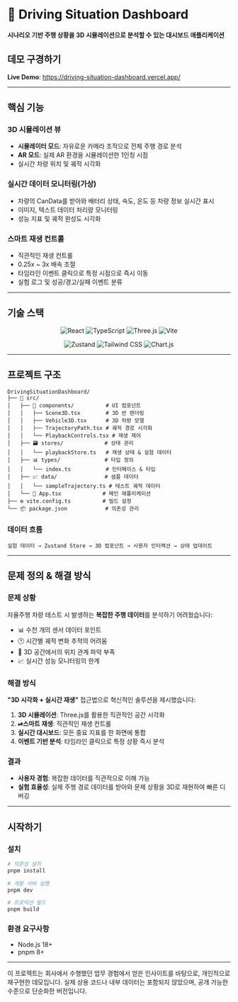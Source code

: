 # 🚗 Driving Situation Dashboard

**시나리오 기반 주행 상황을 3D 시뮬레이션으로 분석할 수 있는 대시보드 애플리케이션**

## 데모 구경하기

**Live Demo**: https://driving-situation-dashboard.vercel.app/


---

## 핵심 기능

### 3D 시뮬레이션 뷰
- **시뮬레이터 모드**: 자유로운 카메라 조작으로 전체 주행 경로 분석
- **AR 모드**: 실제 AR 환경을 시뮬레이션한 1인칭 시점
- 실시간 차량 위치 및 궤적 시각화

### 실시간 데이터 모니터링(가상)
- 차량의 CanData를 받아와 배터리 상태, 속도, 온도 등 차량 정보 실시간 표시
- 이미지, 텍스트 데이터 처리량 모니터링
- 성능 지표 및 궤적 완성도 시각화

### 스마트 재생 컨트롤
- 직관적인 재생 컨트롤
- 0.25x ~ 3x 배속 조절
- 타임라인 이벤트 클릭으로 특정 시점으로 즉시 이동
- 실험 로그 및 성공/경고/실패 이벤트 분류

---

## 기술 스택

<div align="center">

![React](https://img.shields.io/badge/React-19.1.1-61DAFB?style=for-the-badge&logo=react&logoColor=black)
![TypeScript](https://img.shields.io/badge/TypeScript-5.8.3-3178C6?style=for-the-badge&logo=typescript&logoColor=white)
![Three.js](https://img.shields.io/badge/Three.js-0.179.1-000000?style=for-the-badge&logo=three.js&logoColor=white)
![Vite](https://img.shields.io/badge/Vite-7.1.2-646CFF?style=for-the-badge&logo=vite&logoColor=white)

![Zustand](https://img.shields.io/badge/Zustand-5.0.8-764ABC?style=for-the-badge&logo=redux&logoColor=white)
![Tailwind CSS](https://img.shields.io/badge/Tailwind_CSS-4.1.12-06B6D4?style=for-the-badge&logo=tailwind-css&logoColor=white)
![Chart.js](https://img.shields.io/badge/Chart.js-4.5.0-FF6384?style=for-the-badge&logo=chart.js&logoColor=white)

</div>

---

## 프로젝트 구조

```
DrivingSituationDashboard/
├── 📁 src/
│   ├── 🎨 components/          # UI 컴포넌트
│   │   ├── Scene3D.tsx        # 3D 씬 렌더링
│   │   ├── Vehicle3D.tsx      # 3D 차량 모델
│   │   ├── TrajectoryPath.tsx # 궤적 경로 시각화
│   │   └── PlaybackControls.tsx # 재생 제어
│   ├── 🗃️ stores/             # 상태 관리
│   │   └── playbackStore.ts   # 재생 상태 & 실험 데이터
│   ├── 📊 types/              # 타입 정의
│   │   └── index.ts           # 인터페이스 & 타입
│   ├── 📈 data/               # 샘플 데이터
│   │   └── sampleTrajectory.ts # 테스트 궤적 데이터
│   └── 🎯 App.tsx             # 메인 애플리케이션
├── ⚙️ vite.config.ts          # 빌드 설정
└── 📦 package.json            # 의존성 관리
```

### 데이터 흐름
```
실험 데이터 → Zustand Store → 3D 컴포넌트 → 사용자 인터랙션 → 상태 업데이트
```

---

## 문제 정의 & 해결 방식

### **문제 상황**
자율주행 차량 테스트 시 발생하는 **복잡한 주행 데이터**를 분석하기 어려웠습니다:
- 📊 수천 개의 센서 데이터 포인트
- 🕐 시간별 궤적 변화 추적의 어려움
- 📍 3D 공간에서의 위치 관계 파악 부족
- 📈 실시간 성능 모니터링의 한계

### **해결 방식**
**"3D 시각화 + 실시간 재생"** 접근법으로 혁신적인 솔루션을 제시했습니다:

1. **3D 시뮬레이션**: Three.js를 활용한 직관적인 공간 시각화
2. **⏯스마트 재생**: 직관적인 재생 컨트롤
3. **실시간 대시보드**: 모든 중요 지표를 한 화면에 통합
4. **이벤트 기반 분석**: 타임라인 클릭으로 특정 상황 즉시 분석

### **결과**
- **사용자 경험**: 복잡한 데이터를 직관적으로 이해 가능
- **실험 효율성**: 실제 주행 경로 데이터를 받아와 문제 상황을 3D로 재현하여 빠른 디버깅

---

## 시작하기

### 설치
```bash
# 의존성 설치
pnpm install

# 개발 서버 실행
pnpm dev

# 프로덕션 빌드
pnpm build
```

### 환경 요구사항
- Node.js 18+
- pnpm 8+

---

이 프로젝트는 회사에서 수행했던 업무 경험에서 얻은 인사이트를 바탕으로, 개인적으로 재구현한 데모입니다. 
실제 상용 코드나 내부 데이터는 포함되지 않았으며, 공개 가능한 수준으로 단순화한 버전입니다.